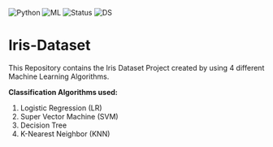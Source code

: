 ![Python](https://img.shields.io/badge/Python-3.x-red) ![ML](https://img.shields.io/badge/Machine-Learning-blue) ![Status](https://img.shields.io/badge/Status-Completed-success) ![DS](https://img.shields.io/badge/Data-Science-ff69b4)

# Iris-Dataset
This Repository contains the Iris Dataset Project created by using 4 different Machine Learning Algorithms.

**Classification Algorithms used:**
1. Logistic Regression (LR)
2. Super Vector Machine (SVM)
3. Decision Tree 
4. K-Nearest Neighbor (KNN)

